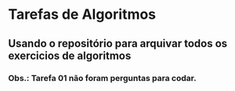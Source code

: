 # Tarefas de Algoritmos

## Usando o repositório para arquivar todos os exercicios de algoritmos

### Obs.: Tarefa 01 não foram perguntas para codar.

